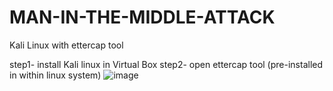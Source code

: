 # MAN-IN-THE-MIDDLE-ATTACK
Kali Linux with ettercap tool

step1- install Kali linux in Virtual Box
step2- open ettercap tool (pre-installed in within linux system)
![image](https://user-images.githubusercontent.com/106810794/198945591-d6771735-6e84-4115-b025-98e25a26139e.png)

